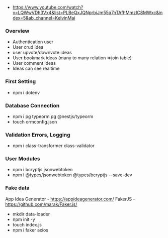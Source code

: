 - https://www.youtube.com/watch?v=LQWwVDh3Vx4&list=PLBeQxJQNprbiJm55q7nTAfhMmzIC8MWxc&index=5&ab_channel=KelvinMai
### Overview
- Authentication user
- User crud idea
- user upvote/downvote ideas
- User bookmark ideas (many to many relation =>join table)
- User comment ideas
- Ideas can see realtime

### First Setting
- npm i dotenv

### Database Connection
- npm i pg typeorm pg @nestjs/typeorm
- touch ormconfig.json

### Validation Errors, Logging
- npm i class-transformer class-validator

### User Modules
- npm i bcryptjs jsonwebtoken
- npm i @types/jsonwebtoken @types/bcryptjs --save-dev

### Fake data
App Idea Generator - https://appideagenerator.com/
FakerJS - https://github.com/marak/Faker.js/
- mkdir data-loader
- npm init -y
- touch index.js
- npm i faker axios